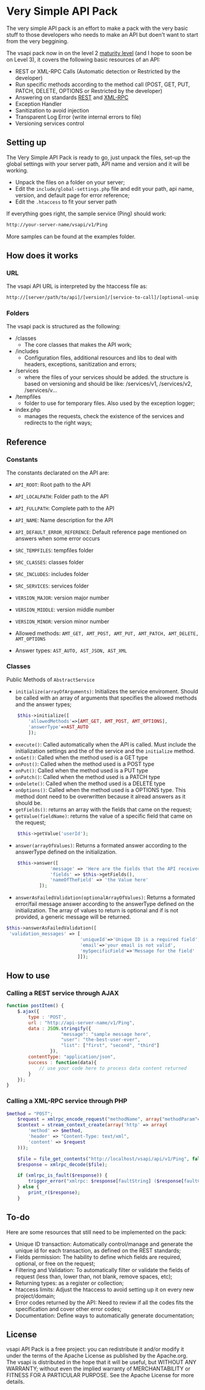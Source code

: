 # Very Simple API Pack

The very simple API pack is an effort to make a pack with the very basic stuff to those developers who needs to make an API but doen't want to start from the very beggining.

The vsapi pack now in on the level 2 [maturity level](https://martinfowler.com/articles/richardsonMaturityModel.html) (and I hope to soon be on Level 3), it covers the following basic resources of an API:
* REST or XML-RPC Calls (Automatic detection or Restricted by the developer)
* Run specific methods according to the method call (POST, GET, PUT, PATCH, DELETE, OPTIONS or Restricted by the developer)
* Answering on standards [REST](https://www.w3.org/2001/sw/wiki/REST) and [XML-RPC](http://xmlrpc.scripting.com/spec.html)
* Exception Handler
* Sanitization to avoid injection
* Transparent Log Error (write internal errors to file)
* Versioning services control

## Setting up
The Very Simple API Pack is ready to go, just unpack the files, set-up the global settings with your server path, API name and version and it will be working.

* Unpack the files on a folder on your server;
* Edit the ```include/global-settings.php``` file and edit your path, api name, version, and default page for error reference;
* Edit the ```.htaccess``` to fit your server path

If everything goes right, the sample service (Ping) should work:
```html
http://your-server-name/vsapi/v1/Ping
```

More samples can be found at the examples folder.

## How does it works
### URL
The vsapi API URL is interpreted by the htaccess file as:
```html
http://[server/path/to/api]/[version]/[service-to-call]/[optional-unique-id]
```

### Folders
The vsapi pack is structured as the following:
* /classes
  * The core classes that makes the API work;
* /includes
  * Configuration files, additional resources and libs to deal with headers, exceptions, sanitization and errors;
* /services
  * where the files of your services should be added. the structure is based on versioning and should be like: /services/v1, /services/v2, /services/v...
* /tempfiles
  * folder to use for temporary files. Also used by the exception logger;
* index.php
  * manages the requests, check the existence of the services and redirects to the right ways;


## Reference
### Constants
The constants declarated on the API are:
* ```API_ROOT```: Root path to the API
* ```API_LOCALPATH```: Folder path to the API
* ```API_FULLPATH```: Complete path to the API
* ```API_NAME```: Name description for the API
* ```API_DEFAULT_ERROR_REFERENCE```: Default reference page mentioned on answers when some error occurs
* ```SRC_TEMPFILES```: tempfiles folder
* ```SRC_CLASSES```: classes folder
* ```SRC_INCLUDES```: includes folder
* ```SRC_SERVICES```: services folder
* ```VERSION_MAJOR```: version major number
* ```VERSION_MIDDLE```: version middle number
* ```VERSION_MINOR```: version minor number

* Allowed methods: ```AMT_GET, AMT_POST, AMT_PUT, AMT_PATCH, AMT_DELETE, AMT_OPTIONS```
* Answer types: ```AST_AUTO, AST_JSON, AST_XML```

### Classes
Public Methods of ```AbstractService```
  * ```initialize(arrayOfArguments)```: Initializes the service enviroment. Should be called with an array of arguments that specifies the allowed methods and the answer types;
```php
    $this->initialize([
    	'allowedMethods'=>[AMT_GET, AMT_POST, AMT_OPTIONS],
        'answerType'=>AST_AUTO
        ]);
   ```
  * ```execute()```: Called automatically when the API is called. Must include the initialization settings and the of the service and the ```initialize``` method.
  * ```onGet()```: Called when the method used is a GET type
  * ```onPost()```:  Called when the method used is a POST type
  * ```onPut()```:  Called when the method used is a PUT type
  * ```onPatch()```:  Called when the method used is a PATCH type
  * ```onDelete()```:  Called when the method used is a DELETE type
  * ```onOptions()```:  Called when the method used is a OPTIONS type. This method dont need to be overwritten because it alread answers as it should be.
  * ```getFields()```: returns an array with the fields that came on the request;
  * ```getValue(fieldName)```: returns the value of a specific field that came on the request;
```php
    $this->getValue('userId');
   ```
   * ```answer(arrayOfValues)```: Returns a formated answer according to the answerType defined on the initialization.
```php
    $this->answer([
				'message' => 'Here are the fields that the API received',
				'fields' => $this->getFields(),
                'nameOfTheField' => 'the Value here'
			]);
   ```
   * ```answerAsFailedValidation(optionalArrayOfValues)```: Returns a formated error/fail message answer according to the answerType defined on the initialization. The array of values to return is optional and if is not provided, a generic message will be returned.
   ```php
$this->answerAsFailedValidation([
	'validation_messages' => [
                              'uniqueId'=>'Unique ID is a required field',
                              'email'=>'your email is not valid',
                              'mySpecificField'=>'Message for the field'
                             ]]);
   ```

## How to use
### Calling a REST service through AJAX
```javascript
function postItem() {
    $.ajax({
        type : 'POST',
        url : "http://api-server-name/v1/Ping",
        data : JSON.stringify({
                    "message": "sample message here",
                    "user": "the-best-user-ever",
                    "list": ["first", "second", "third"]
                }),
        contentType: "application/json",
        success : function(data){
            // use your code here to process data content returned
        }
    });
}
```
### Calling a XML-RPC service through PHP
```php
$method = "POST";
    $request = xmlrpc_encode_request("methodName", array("methodParam"=>"param1", "otherMethodParam"=>"param2 with spaces"));
    $context = stream_context_create(array('http' => array(
        'method' => $method,
        'header' => "Content-Type: text/xml",
        'content' => $request
    )));

    $file = file_get_contents("http://localhost/vsapi/api/v1/Ping", false, $context);
    $response = xmlrpc_decode($file);

    if (xmlrpc_is_fault($response)) {
        trigger_error("xmlrpc: $response[faultString] ($response[faultCode])");
    } else {
        print_r($response);
    }

```

## To-do
Here are some resources that still need to be implemented on the pack:

* Unique ID transaction: Automatically control/manage and generate the unique id for each transaction, as defined on the REST standards;
* Fields permission: The hability to define which fields are required, optional, or free on the request;
* Filtering and Validation: To automatically filter or validate the fields of request (less than, lower than, not blank, remove spaces, etc);
* Returning types: as a register or  collection;
* htaccess limits: Adjust the htaccess to avoid setting up it on every new project/domain;
* Error codes returned by the API: Need to review if all the codes fits the specification and cover other error codes;
* Documentation: Define ways to automatically generate documentation;

## License
vsapi API Pack is a free project: you can redistribute it and/or modify it under the terms of the Apache License as published by the Apache.org.
The vsapi is distributed in the hope that it will be useful, but WITHOUT ANY WARRANTY; without even the implied warranty of MERCHANTABILITY or FITNESS FOR A PARTICULAR PURPOSE. See the Apache License for more details.
